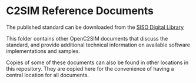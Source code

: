 # C2SIM Reference Documents

The published standard can be downloaded from the [SISO Digital Library](https://www.sisostds.org/DigitalLibrary.aspx?EntryId=41978)

This folder contains other OpenC2SIM documents that discuss the standard, and provide additional technical information on available software implementations and samples.

Copies of some of these documents can also be found in other locations in this repository. They are copied here for the convenience of having a central location for all documents. 